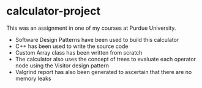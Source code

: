 # calculator-project
This was an assignment in one of my courses at Purdue University.

* Software Design Patterns have been used to build this calculator
* C++ has been used to write the source code
* Custom Array class has been written from scratch
* The calculator also uses the concept of trees to evaluate each operator node using the Visitor design pattern
* Valgrind report has also been generated to ascertain that there are no memory leaks
